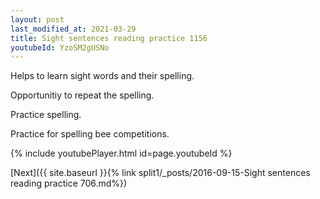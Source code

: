 ```yaml
---
layout: post
last_modified_at: 2021-03-29
title: Sight sentences reading practice 1156
youtubeId: YzoSM2gUSNo
---
```

 
 
Helps to learn sight words and their spelling.

Opportunitiy to repeat the spelling. 

Practice spelling. 
 
Practice for spelling bee competitions. 
 
{% include youtubePlayer.html id=page.youtubeId %}
 
 

[Next]({{ site.baseurl }}{% link  split1/_posts/2016-09-15-Sight sentences reading practice 706.md%})
 
